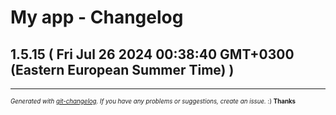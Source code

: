# My app - Changelog

## 1.5.15  ( Fri Jul 26 2024 00:38:40 GMT+0300 (Eastern European Summer Time) )



---
<sub><sup>*Generated with [git-changelog](https://github.com/rafinskipg/git-changelog). If you have any problems or suggestions, create an issue.* :) **Thanks** </sub></sup>
